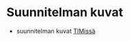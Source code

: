 # Suunnitelman kuvat

- suunnitelman kuvat [TIMissä](https://tim.jyu.fi/view/kurssit/tie/ohj2/2022k/ht/hiltujx#2RZtRvP12ZtN)
